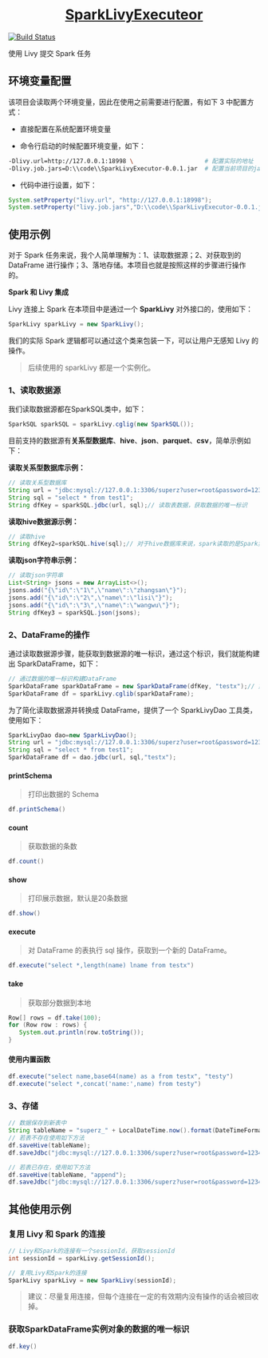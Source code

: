 <h1 align="center"><a href="https://github.com/superzhc/SparkLivyExecuteor">SparkLivyExecuteor</a></h1>

[![Build Status](https://travis-ci.org/superzhc/SparkLivyExecuteor.svg?branch=master)](https://travis-ci.org/superzhc/SparkLivyExecuteor)

使用 Livy 提交 Spark 任务

## 环境变量配置

该项目会读取两个环境变量，因此在使用之前需要进行配置，有如下 3 中配置方式：

- 直接配置在系统配置环境变量

- 命令行启动的时候配置环境变量，如下：

```bash
-Dlivy.url=http://127.0.0.1:18998 \                    # 配置实际的地址
-Dlivy.job.jars=D:\\code\\SparkLivyExecutor-0.0.1.jar  # 配置当前项目的jar包
```

- 代码中进行设置，如下：

```java
System.setProperty("livy.url", "http://127.0.0.1:18998");                    // 配置实际的地址
System.setProperty("livy.job.jars","D:\\code\\SparkLivyExecutor-0.0.1.jar"); // 配置当前项目的jar包
```

## 使用示例

对于 Spark 任务来说，我个人简单理解为：1、读取数据源；2、对获取到的 DataFrame 进行操作；3、落地存储。本项目也就是按照这样的步骤进行操作的。

**Spark 和 Livy 集成**

Livy 连接上 Spark 在本项目中是通过一个 **SparkLivy** 对外接口的，使用如下：

```java
SparkLivy sparkLivy = new SparkLivy();
```

我们的实际 Spark 逻辑都可以通过这个类来包装一下，可以让用户无感知 Livy 的操作。

> 后续使用的 sparkLivy 都是一个实例化。

### 1、读取数据源

我们读取数据源都在SparkSQL类中，如下：

```java
SparkSQL sparkSQL = sparkLivy.cglig(new SparkSQL());
```

目前支持的数据源有**关系型数据库**、**hive**、**json**、**parquet**、**csv**，简单示例如下：

**读取关系型数据库示例：**

```java
// 读取关系型数据库
String url = "jdbc:mysql://127.0.0.1:3306/superz?user=root&password=123456&useSSL=false";
String sql = "select * from test1";
String dfKey = sparkSQL.jdbc(url, sql);// 读取表数据，获取数据的唯一标识
```

**读取hive数据源示例：**

```java
// 读取hive
String dfKey2=sparkSQL.hive(sql);// 对于hive数据库来说，spark读取的是Spark集群中配置的 $SPARK_HOME/conf/hive-site.xml 文件中配置的hive集群
```

**读取json字符串示例：**

```java
// 读取json字符串
List<String> jsons = new ArrayList<>();
jsons.add("{\"id\":\"1\",\"name\":\"zhangsan\"}");
jsons.add("{\"id\":\"2\",\"name\":\"lisi\"}");
jsons.add("{\"id\":\"3\",\"name\":\"wangwu\"}");
String dfKey3 = sparkSQL.json(jsons);
```

### 2、DataFrame的操作

通过读取数据源步骤，能获取到数据源的唯一标识，通过这个标识，我们就能构建出 SparkDataFrame，如下：

```java
// 通过数据的唯一标识构建DataFrame
SparkDataFrame sparkDataFrame = new SparkDataFrame(dfKey, "testx");// 第二个参数设置关系表的名称
SparkDataFrame df = sparkLivy.cglib(sparkDataFrame);
```

为了简化读取数据源并转换成 DataFrame，提供了一个 SparkLivyDao 工具类，使用如下：

```java
SparkLivyDao dao=new SparkLivyDao();
String url = "jdbc:mysql://127.0.0.1:3306/superz?user=root&password=123456&useSSL=false";
String sql = "select * from test1";
SparkDataFrame df = dao.jdbc(url, sql,"testx");
```

#### printSchema

> 打印出数据的 Schema

```java
df.printSchema()
```

#### count

> 获取数据的条数

```java
df.count()
```

#### show

> 打印展示数据，默认是20条数据

```java
df.show()
```

#### execute

> 对 DataFrame 的表执行 sql 操作，获取到一个新的 DataFrame。

```java
df.execute("select *,length(name) lname from testx")
```

#### take

> 获取部分数据到本地

```java
Row[] rows = df.take(100);
for (Row row : rows) {
   System.out.println(row.toString());
}
```

#### 使用内置函数

```java
df.execute("select name,base64(name) as a from testx", "testy")
df.execute("select *,concat('name:',name) from testy")
```

### 3、存储

```java
// 数据保存到新表中
String tableName = "superz_" + LocalDateTime.now().format(DateTimeFormatter.ofPattern("yyMMddHHmmss"));
// 若表不存在使用如下方法
df.saveHive(tableName);
df.saveJdbc("jdbc:mysql://127.0.0.1:3306/superz?user=root&password=123456&useSSL=false", tableName, new Properties());

// 若表已存在，使用如下方法
df.saveHive(tableName, "append");
df.saveJdbc("jdbc:mysql://127.0.0.1:3306/superz?user=root&password=123456&useSSL=false", tableName, "append", new Properties());
```

## 其他使用示例

### 复用 Livy 和 Spark 的连接

```java
// Livy和Spark的连接有一个sessionId，获取sessionId
int sessionId = sparkLivy.getSessionId();

// 复用Livy和Spark的连接
SparkLivy sparkLivy = new SparkLivy(sessionId);
```

> 建议：尽量复用连接，但每个连接在一定的有效期内没有操作的话会被回收掉。

### 获取SparkDataFrame实例对象的数据的唯一标识

```java
df.key()
```
